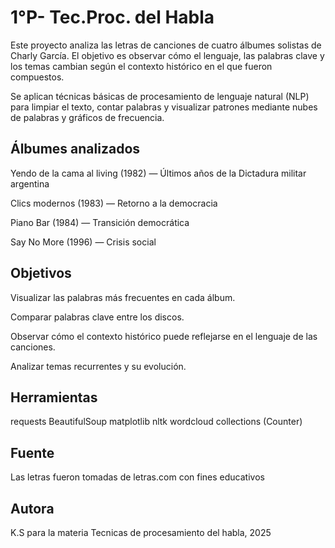 
# 1°P- Tec.Proc. del Habla

Este proyecto analiza las letras de canciones de cuatro álbumes solistas de Charly García. El objetivo es observar cómo el lenguaje, las palabras clave y los temas cambian según el contexto histórico en el que fueron compuestos.

Se aplican técnicas básicas de procesamiento de lenguaje natural (NLP) para limpiar el texto, contar palabras y visualizar patrones mediante nubes de palabras y gráficos de frecuencia.

## Álbumes analizados 

Yendo de la cama al living (1982) — Últimos años de la Dictadura militar argentina

Clics modernos (1983) — Retorno a la democracia

Piano Bar (1984) — Transición democrática

Say No More (1996) —   Crisis social

## Objetivos

Visualizar las palabras más frecuentes en cada álbum.

Comparar palabras clave entre los discos.

Observar cómo el contexto histórico puede reflejarse en el lenguaje de las canciones.

Analizar temas recurrentes y su evolución.

## Herramientas 

requests
BeautifulSoup 
matplotlib
nltk
wordcloud
collections (Counter)

## Fuente 
Las letras fueron tomadas de letras.com con fines educativos

## Autora
K.S para la materia Tecnicas de procesamiento del habla, 2025

